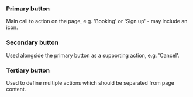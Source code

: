 ### Primary button
Main call to action on the page, e.g. 'Booking' or 'Sign up' - may include an icon.

### Secondary button
Used alongside the primary button as a supporting action, e.g. 'Cancel'.

### Tertiary button
Used to define multiple actions which should be separated from page content.

